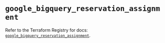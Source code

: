 # `google_bigquery_reservation_assignment`

Refer to the Terraform Registry for docs: [`google_bigquery_reservation_assignment`](https://registry.terraform.io/providers/hashicorp/google/5.24.0/docs/resources/bigquery_reservation_assignment).
